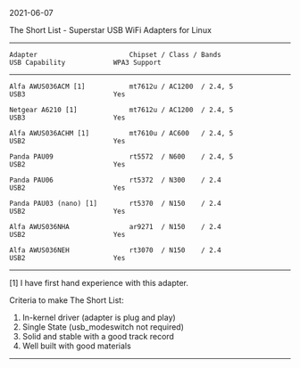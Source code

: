 2021-06-07

The Short List - Superstar USB WiFi Adapters for Linux

-----
```
Adapter                       Chipset / Class / Bands                 USB Capability            WPA3 Support
```
-----
```
Alfa AWUS036ACM [1]           mt7612u / AC1200  / 2.4, 5              USB3                      Yes

Netgear A6210 [1]             mt7612u / AC1200  / 2.4, 5              USB3                      Yes

Alfa AWUS036ACHM [1]          mt7610u / AC600   / 2.4, 5              USB2                      Yes

Panda PAU09                   rt5572  / N600    / 2.4, 5              USB2                      Yes

Panda PAU06                   rt5372  / N300    / 2.4                 USB2                      Yes

Panda PAU03 (nano) [1]        rt5370  / N150    / 2.4                 USB2                      Yes

Alfa AWUS036NHA               ar9271  / N150    / 2.4                 USB2                      Yes

Alfa AWUS036NEH               rt3070  / N150    / 2.4                 USB2                      Yes
```
-----

[1] I have first hand experience with this adapter.

Criteria to make The Short List: 

1. In-kernel driver (adapter is plug and play)
2. Single State (usb_modeswitch not required)
3. Solid and stable with a good track record
4. Well built with good materials

-----
